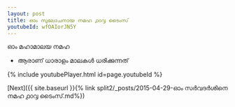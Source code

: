 ```yaml
---
layout: post
title: ഓം സുലോചനായ നമഹ ൧൦൮ ടൈംസ്
youtubeId: wfOAIorJN5Y
---
```

 
 
 ഓം മഹാമാലയ നമഹ 
 
 -  ആരാണ് ധാരാളം മാലകൾ ധരിക്കുന്നത് 
 
  
 
  
 
 
 
 
 
 


{% include youtubePlayer.html id=page.youtubeId %}
 
[Next]({{ site.baseurl }}{% link  split2/_posts/2015-04-29-ഓം സർവദർശിനെ നമഹ ൧൦൮ ടൈംസ്.md%})
 
